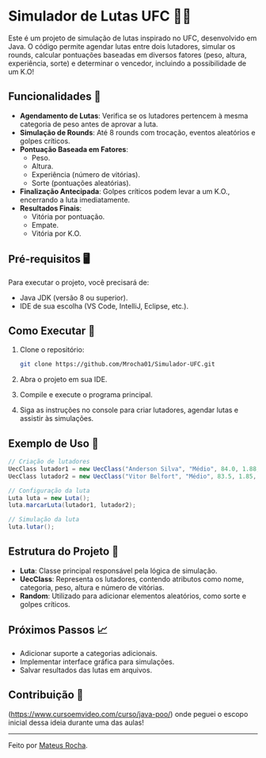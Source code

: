 # Simulador de Lutas UFC 🥋🥊

Este é um projeto de simulação de lutas inspirado no UFC, desenvolvido em Java. O código permite agendar lutas entre dois lutadores, simular os rounds, calcular pontuações baseadas em diversos fatores (peso, altura, experiência, sorte) e determinar o vencedor, incluindo a possibilidade de um K.O!

## Funcionalidades 🚀

- **Agendamento de Lutas**: Verifica se os lutadores pertencem à mesma categoria de peso antes de aprovar a luta.
- **Simulação de Rounds**: Até 8 rounds com trocação, eventos aleatórios e golpes críticos.
- **Pontuação Baseada em Fatores**:
  - Peso.
  - Altura.
  - Experiência (número de vitórias).
  - Sorte (pontuações aleatórias).
- **Finalização Antecipada**: Golpes críticos podem levar a um K.O., encerrando a luta imediatamente.
- **Resultados Finais**:
  - Vitória por pontuação.
  - Empate.
  - Vitória por K.O.

## Pré-requisitos 🖥️

Para executar o projeto, você precisará de:
- Java JDK (versão 8 ou superior).
- IDE de sua escolha (VS Code, IntelliJ, Eclipse, etc.).

## Como Executar 🏃

1. Clone o repositório:
   ```bash
   git clone https://github.com/Mrocha01/Simulador-UFC.git
   ```

2. Abra o projeto em sua IDE.

3. Compile e execute o programa principal.

4. Siga as instruções no console para criar lutadores, agendar lutas e assistir às simulações.

## Exemplo de Uso 📜

```java
// Criação de lutadores
UecClass lutador1 = new UecClass("Anderson Silva", "Médio", 84.0, 1.88, 34);
UecClass lutador2 = new UecClass("Vitor Belfort", "Médio", 83.5, 1.85, 30);

// Configuração da luta
Luta luta = new Luta();
luta.marcarLuta(lutador1, lutador2);

// Simulação da luta
luta.lutar();
```

## Estrutura do Projeto 📂

- **Luta**: Classe principal responsável pela lógica de simulação.
- **UecClass**: Representa os lutadores, contendo atributos como nome, categoria, peso, altura e número de vitórias.
- **Random**: Utilizado para adicionar elementos aleatórios, como sorte e golpes críticos.

## Próximos Passos 📈

- Adicionar suporte a categorias adicionais.
- Implementar interface gráfica para simulações.
- Salvar resultados das lutas em arquivos.

## Contribuição 🤝

(https://www.cursoemvideo.com/curso/java-poo/) onde peguei o escopo inicial dessa ideia durante uma das aulas!

---

Feito por [Mateus Rocha](https://github.com/Mrocha01).
